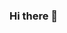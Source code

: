 ### Hi there 👋

<!--
**IrakliOrjo/IrakliOrjo** is a ✨ _special_ ✨ repository because its `README.md` (this file) appears on your GitHub profile.

![Codewars](https://github.r2v.ch/codewars?user=Ikaorjo)

Here are some ideas to get you started:

- 🔭 I’m currently working on ...
- 🌱 I’m currently learning: NodeJS
- 👯 I’m looking to collaborate on ...
- 🤔 I’m looking for help with ...
- 💬 Ask me about ...
- 📫 How to reach me: irakliorjo92@gmail.com
- 😄 Pronouns: ...
- ⚡ Fun fact: ...
-->
